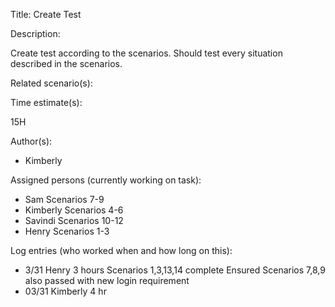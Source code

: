 Title: Create Test

Description:

  Create test according to the scenarios. Should test every situation described in the scenarios.

  
Related scenario(s):


  
Time estimate(s):

  15H

Author(s):

 - Kimberly

Assigned persons (currently working on task):

  - Sam       Scenarios 7-9
  - Kimberly  Scenarios 4-6
  - Savindi   Scenarios 10-12
  - Henry     Scenarios 1-3

Log entries (who worked when and how long on this):
  - 3/31 Henry 3 hours
        Scenarios 1,3,13,14 complete
        Ensured Scenarios 7,8,9 also passed with new login requirement
  - 03/31 Kimberly 4 hr